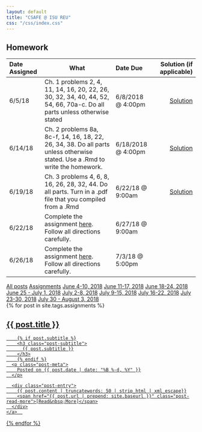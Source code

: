 ```yaml
---
layout: default
title: "CSAFE @ ISU REU"
css: "/css/index.css"
---
```


## Homework 

Date Assigned | What | Date Due | Solution (if applicable)  
:-------------|------|:-------- | ---:
6/5/18        | Ch. 1 problems 2, 4, 11, 14, 16, 20, 22, 26, 30, 32, 34, 40, 44, 52, 54, 66, 70a-c. Do all parts unless otherwise stated | 6/8/2018 @ 4:00pm | [Solution](static/homework/soln-assn-1.html)
6/14/18    | Ch. 2 problems 8a, 8c-f, 14, 16, 18, 22, 26, 34, 38. Do all parts unless otherwise stated. Use a .Rmd to write the homework. | 6/18/2018 @ 4:00pm | [Solution](static/homework/soln-assn-2.html)
6/19/18 | Ch. 3 problems 4, 6, 8, 16, 26, 28, 32, 44. Do all parts. Turn in a .pdf file that you compiled from a .Rmd | 6/22/18 @ 9:00am | [Solution](static/homework/soln-assn-3.html)
6/22/18 | Complete the assignment [here](static/homework/assn-4.html). Follow all directions carefully. | 6/27/18 @ 9:00am 
6/26/18 | Complete the assignment [here](static/homework/assn-5.html). Follow all directions carefully. | 7/3/18 @ 5:00pm





<div class="list-filters">
  <a href="/reu18" class="list-filter">All posts</a>
  <a href="/reu18/assignments" class="list-filter filter-selected">Assignments</a>
  <a href="/reu18/week1" class="list-filter">June 4-10, 2018</a>
  <a href="/reu18/week2" class="list-filter">June 11-17, 2018</a>
  <a href="/reu18/week3" class="list-filter">June 18-24, 2018</a>
  <a href="/reu18/week4" class="list-filter">June 25 - July 1, 2018</a>
  <a href="/reu18/week5" class="list-filter">July 2-8, 2018</a>
  <a href="/reu18/week6" class="list-filter">July 9-15, 2018</a>
  <a href="/reu18/week7" class="list-filter">July 16-22, 2018</a>
  <a href="/reu18/week8" class="list-filter">July 23-30, 2018</a>
    <a href="/reu18/week8" class="list-filter">July 30 - August 3, 2018</a>
</div>

<div class="posts-list">
  {% for post in site.tags.assignments %}
  <article>
    <a class="post-preview" href="{{ post.url | prepend: site.baseurl }}">
	    <h2 class="post-title">{{ post.title }}</h2>
	
	    {% if post.subtitle %}
	    <h3 class="post-subtitle">
	      {{ post.subtitle }}
	    </h3>
	    {% endif %}
      <p class="post-meta">
        Posted on {{ post.date | date: "%B %-d, %Y" }}
      </p>

      <div class="post-entry">
        {{ post.content | truncatewords: 50 | strip_html | xml_escape}}
        <span href="{{ post.url | prepend: site.baseurl }}" class="post-read-more">[Read&nbsp;More]</span>
      </div>
    </a>  
   </article>
  {% endfor %}
</div>